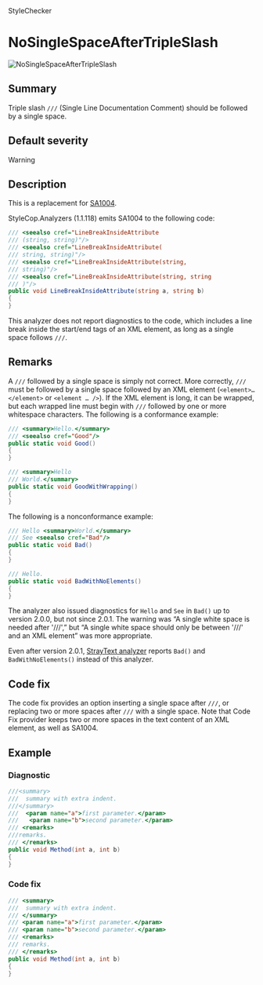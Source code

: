 <!-- markdownlint-disable MD024 MD033 MD041-->
<div class="project-logo">StyleChecker</div>
<div id="toc-level" data-values="H2,H3"></div>

# NoSingleSpaceAfterTripleSlash

<div class="horizontal-scroll">

![NoSingleSpaceAfterTripleSlash][fig-NoSingleSpaceAfterTripleSlash]

</div>

## Summary

Triple slash `///` (Single Line Documentation Comment) should be followed
by a single space.

## Default severity

Warning

## Description

This is a replacement for [SA1004][sa1004].

StyleCop.Analyzers (1.1.118) emits SA1004 to the following code:

```csharp
/// <seealso cref="LineBreakInsideAttribute
/// (string, string)"/>
/// <seealso cref="LineBreakInsideAttribute(
/// string, string)"/>
/// <seealso cref="LineBreakInsideAttribute(string,
/// string)"/>
/// <seealso cref="LineBreakInsideAttribute(string, string
/// )"/>
public void LineBreakInsideAttribute(string a, string b)
{
}
```

This analyzer does not report diagnostics to the code, which includes
a line break inside the start/end tags of an XML element,
as long as a single space follows `///`.

## Remarks

A `///` followed by a single space is simply not correct. More correctly, `///`
must be followed by a single space followed by an XML element
(`<element>…</element>` or `<element … />`). If the XML element is long, it can
be wrapped, but each wrapped line must begin with `///` followed by one or more
whitespace characters. The following is a conformance example:

```csharp
/// <summary>Hello.</summary>
/// <seealso cref="Good"/>
public static void Good()
{
}

/// <summary>Hello
/// World.</summary>
public static void GoodWithWrapping()
{
}
```

The following is a nonconformance example:

```csharp
/// Hello <summary>World.</summary>
/// See <seealso cref="Bad"/>
public static void Bad()
{
}

/// Hello.
public static void BadWithNoElements()
{
}
```

The analyzer also issued diagnostics for `Hello` and `See` in `Bad()` up to
version 2.0.0, but not since 2.0.1. The warning was &ldquo;A single white space
is needed after '///',&rdquo; but &ldquo;A single white space should only be
between '///' and an XML element&rdquo; was more appropriate.

Even after version 2.0.1, [StrayText analyzer](StrayText.md) reports `Bad()` and
`BadWithNoElements()` instead of this analyzer.

## Code fix

The code fix provides an option inserting a single space after `///`,
or replacing two or more spaces after `///` with a single space.
Note that Code Fix provider keeps two or more spaces in the text content
of an XML element, as well as SA1004.

## Example

### Diagnostic

```csharp
///<summary>
///  summary with extra indent.
///</summary>
///  <param name="a">first parameter.</param>
///   <param name="b">second parameter.</param>
/// <remarks>
///remarks.
/// </remarks>
public void Method(int a, int b)
{
}
```

### Code fix

```csharp
/// <summary>
///  summary with extra indent.
/// </summary>
/// <param name="a">first parameter.</param>
/// <param name="b">second parameter.</param>
/// <remarks>
/// remarks.
/// </remarks>
public void Method(int a, int b)
{
}
```

[sa1004]:
  https://github.com/DotNetAnalyzers/StyleCopAnalyzers/blob/master/documentation/SA1004.md
[fig-NoSingleSpaceAfterTripleSlash]:
  https://maroontress.github.io/StyleChecker/images/NoSingleSpaceAfterTripleSlash.png
